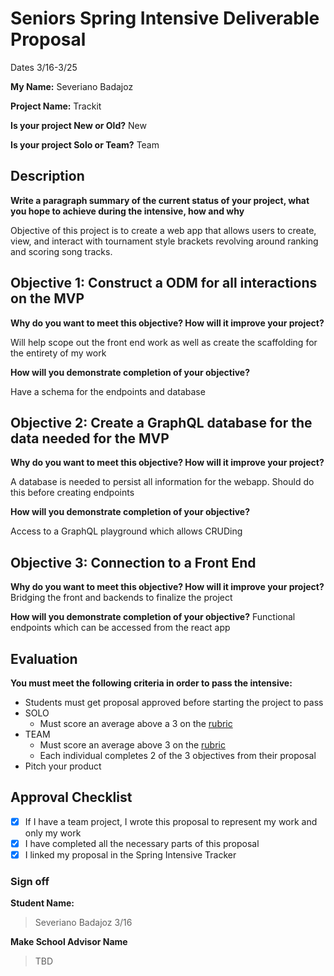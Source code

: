 # Seniors Spring Intensive Deliverable Proposal 


Dates 3/16-3/25

**My Name:** Severiano Badajoz


**Project Name:** Trackit


**Is your project New or Old?** New


**Is your project Solo or Team?** Team


## Description

**Write a paragraph summary of the current status of your project, what you hope to achieve during the intensive, how and why**

Objective of this project is to create a web app that allows users to create, view, and interact with tournament style brackets revolving around ranking and scoring song tracks.

## Objective 1: Construct a ODM for all interactions on the MVP

**Why do you want to meet this objective? How will it improve your project?** 

Will help scope out the front end work as well as create the scaffolding for the entirety of my work

**How will you demonstrate completion of your objective?** 

Have a schema for the endpoints and database

## Objective 2: Create a GraphQL database for the data needed for the MVP

**Why do you want to meet this objective? How will it improve your project?** 

A database is needed to persist all information for the webapp.  Should do this before creating endpoints

**How will you demonstrate completion of your objective?** 

Access to a GraphQL playground which allows CRUDing

## Objective 3: Connection to a Front End

**Why do you want to meet this objective? How will it improve your project?** 
Bridging the front and backends to finalize the project

**How will you demonstrate completion of your objective?** 
Functional endpoints which can be accessed from the react app


## Evaluation

**You must meet the following criteria in order to pass the intensive:**

- Students must get proposal approved before starting the project to pass
- SOLO
    - Must score an average above a 3 on the [rubric]
- TEAM
    - Must score an average above 3 on the [rubric]
    - Each individual completes 2 of the 3 objectives from their proposal
- Pitch your product


[rubric]:https://docs.google.com/document/d/1IOQDmohLBEBT-hyr-2vgw1mbZUNsq3fHxVfH0oRmVt0/edit



## Approval Checklist
- [x] If I have a team project, I wrote this proposal to represent my work and only my work
- [x] I have completed all the necessary parts of this proposal
- [x] I linked my proposal in the Spring Intensive Tracker

### Sign off

**Student Name:**                
> Severiano Badajoz 3/16

**Make School Advisor Name**
> TBD
